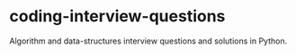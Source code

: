 # coding-interview-questions

Algorithm and data-structures interview questions and solutions in Python.
